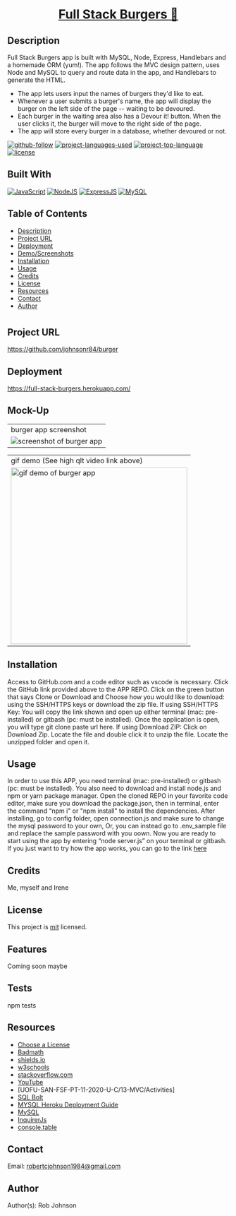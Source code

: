 <h1 align="center"><a href="https://fathomless-journey-02992.herokuapp.com/"> Full Stack Burgers 🍔</a></h1>

 ## Description 
  Full Stack Burgers app is built with MySQL, Node, Express, Handlebars and a homemade ORM (yum!). The app follows the MVC design pattern, uses Node and MySQL to query and route data in the app, and Handlebars to generate the HTML.

  * The app lets users input the names of burgers they'd like to eat.
  * Whenever a user submits a burger's name, the app will display the burger on the left side of the page -- waiting to be devoured.
  * Each burger in the waiting area also has a Devour it! button. When the user clicks it, the burger will move to the right side of the page.
  * The app will store every burger in a database, whether devoured or not.

  [![github-follow](https://img.shields.io/github/followers/johnsonr84?label=Follow&logoColor=lightgrey&style=social)](https://github.com/johnsonr84)
  [![project-languages-used](https://img.shields.io/github/languages/count/johnsonr84/readme-generator?color=orange)](https://github.com/johnsonr84/burger)
  [![project-top-language](https://img.shields.io/github/languages/top/johnsonr84/readme-generator?color=yellow)](https://github.com/johnsonr84/burger)
  [![license](https://img.shields.io/badge/license-mit-brightgreen.svg)](https://choosealicense.com/licenses/mit/)

## Built With
[![JavaScript](https://img.shields.io/badge/JavaScript-323330?style=for-the-badge&logo=javascript&logoColor=F7DF1E)](https://www.javascript.com/)
[![NodeJS](https://img.shields.io/badge/Node.js-43853D?style=for-the-badge&logo=node.js&logoColor=white)](https://nodejs.org/en/)
[![ExpressJS](https://img.shields.io/badge/Express.js-404D59?style=for-the-badge)](https://expressjs.com/)
[![MySQL](https://img.shields.io/badge/MySQL-4479A1?style=for-the-badge&logo=mysql&logoColor=white)](https://expressjs.com/)

  ## Table of Contents 
  * [Description](#Description)
  * [Project URL](#Project-URL)
  * [Deployment](#Deployment)
  * [Demo/Screenshots](#Demo/Screenshots)
  * [Installation](#Installation)
  * [Usage](#Usage)
  * [Credits](#Credits)
  * [License](#License)
  * [Resources](#Resources)
  * [Contact](#Contact)
  * [Author](#Author)
  #

  ## Project URL
  https://github.com/johnsonr84/burger

  ## Deployment
  https://full-stack-burgers.herokuapp.com/

  ## Mock-Up
  <table>
    <tr>
      <td>burger app screenshot</td>
    </tr>
    <tr>
      <td><img src="assets/img/burger-demo.png" height=auto alt="screenshot of burger app"></td>
    </tr>
  </table>
  <table>
    <tr>
      <td>gif demo (See high qlt video link above)</td>
    </tr>
     <tr>
      <td><img src="assets/img/burger-demo.gif" height=400px alt="gif demo of burger app"></td>
    </tr>
  </table>

  ## Installation 
  Access to GitHub.com and a code editor such as vscode is necessary. Click the GitHub link provided above to the APP REPO. Click on the green button that says Clone or Download and Choose how you would like to download: using the SSH/HTTPS keys or download the zip file. If using SSH/HTTPS Key: You will copy the link shown and open up either terminal (mac: pre-installed) or gitbash (pc: must be installed). Once the application is open, you will type git clone paste url here. If using Download ZIP: Click on Download Zip. Locate the file and double click it to unzip the file. Locate the unzipped folder and open it.

  ## Usage 
  In order to use this APP, you need terminal (mac: pre-installed) or gitbash (pc: must be installed). You also need to download and install node.js and npm or yarn package manager. Open the cloned REPO in your favorite code editor, make sure you download the package.json, then in terminal, enter the command “npm i" or "npm install" to install the dependencies. After installing, go to config folder, open connection.js and make sure to change the mysql password to your own, Or, you can instead go to .env_sample file and replace the sample password with you oown. Now you are ready to start using the app by entering “node server.js” on your terminal or gitbash. If you just want to try how the app works, you can go to the link [here](https://full-stack-burgers.herokuapp.com/)

  ## Credits 
  Me, myself and Irene 

  ## License 
  This project is [mit](https://choosealicense.com/licenses/mit/) licensed.

  ## Features
  Coming soon maybe 

  ## Tests
  npm tests

  ## Resources
  * [Choose a License](https://choosealicense.com/)
  * [Badmath](https://img.shields.io/github/languages/top/nielsenjared/badmath)
  * [shields.io](https://shields.io/)
  * [w3schools](https://www.w3schools.com/)
  * [stackoverflow.com](https://stackoverflow.com/)
  * [YouTube](https://www.youtube.com/)
  * [UOFU-SAN-FSF-PT-11-2020-U-C/13-MVC/Activities]
  * [SQL Bolt](https://sqlbolt.com/)
  * [MYSQL Heroku Deployment Guide](../../04-Important/MySQLHerokuDeploymentProcess.pdf)
  * [MySQL](https://www.npmjs.com/package/mysql)
  * [InquirerJs](https://www.npmjs.com/package/inquirer/v/0.2.3)
  * [console.table](https://www.npmjs.com/package/console.table)

  ## Contact
  Email: robertcjohnson1984@gmail.com 

  ## Author
  Author(s): Rob Johnson  